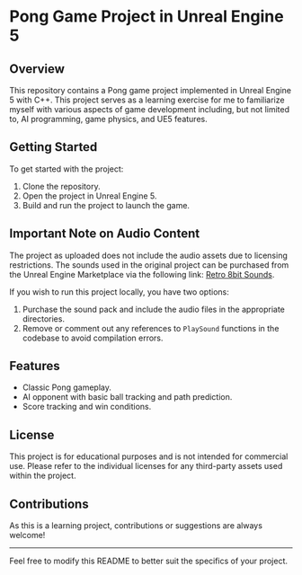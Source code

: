 # Pong Game Project in Unreal Engine 5

## Overview

This repository contains a Pong game project implemented in Unreal Engine 5 with C++. This project serves as a learning exercise for me to familiarize myself with various aspects of game development including, but not limited to, AI programming, game physics, and UE5 features.

## Getting Started

To get started with the project:

1. Clone the repository.
2. Open the project in Unreal Engine 5.
3. Build and run the project to launch the game.

## Important Note on Audio Content

The project as uploaded does not include the audio assets due to licensing restrictions. The sounds used in the original project can be purchased from the Unreal Engine Marketplace via the following link: [Retro 8bit Sounds](https://www.unrealengine.com/marketplace/en-US/product/retro-8bit-sounds).

If you wish to run this project locally, you have two options:

1. Purchase the sound pack and include the audio files in the appropriate directories.
2. Remove or comment out any references to `PlaySound` functions in the codebase to avoid compilation errors.

## Features

- Classic Pong gameplay.
- AI opponent with basic ball tracking and path prediction.
- Score tracking and win conditions.

## License

This project is for educational purposes and is not intended for commercial use. Please refer to the individual licenses for any third-party assets used within the project.

## Contributions

As this is a learning project, contributions or suggestions are always welcome!

---

Feel free to modify this README to better suit the specifics of your project.
